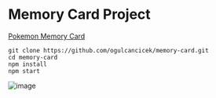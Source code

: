 # Memory Card Project

[Pokemon Memory Card](https://ogulcancicek.github.io/memory-card/)

```
git clone https://github.com/ogulcancicek/memory-card.git
cd memory-card
npm install
npm start
```
![image](https://user-images.githubusercontent.com/57576342/189388984-340684a1-0261-4223-9e09-0342c517d4bd.png)
